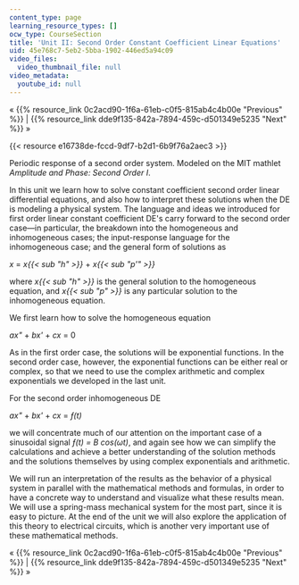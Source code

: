 ```yaml
---
content_type: page
learning_resource_types: []
ocw_type: CourseSection
title: 'Unit II: Second Order Constant Coefficient Linear Equations'
uid: 45e768c7-5eb2-5bba-1902-446ed5a94c09
video_files:
  video_thumbnail_file: null
video_metadata:
  youtube_id: null
---
```


« {{% resource_link 0c2acd90-1f6a-61eb-c0f5-815ab4c4b00e "Previous" %}} | {{% resource_link dde9f135-842a-7894-459c-d501349e5235 "Next" %}} »

{{< resource e16738de-fccd-9df7-b2d1-6b9f76a2aec3 >}}

Periodic response of a second order system. Modeled on the MIT mathlet _Amplitude and Phase: Second Order I_.

In this unit we learn how to solve constant coefficient second order linear differential equations, and also how to interpret these solutions when the DE is modeling a physical system. The language and ideas we introduced for first order linear constant coefficient DE's carry forward to the second order case—in particular, the breakdown into the homogeneous and inhomogeneous cases; the input-response language for the inhomogeneous case; and the general form of solutions as

_x_ = _x{{< sub "h" >}}_ + _x{{< sub "p'" >}}_

where _x{{< sub "h" >}}_ is the general solution to the homogeneous equation, and _x{{< sub "p" >}}_ is any particular solution to the inhomogeneous equation.

We first learn how to solve the homogeneous equation

_ax"_ + _bx'_ + _cx_ = 0

As in the first order case, the solutions will be exponential functions. In the second order case, however, the exponential functions can be either real or complex, so that we need to use the complex arithmetic and complex exponentials we developed in the last unit.

For the second order inhomogeneous DE

_ax"_ + _bx'_ + _cx_ = _ƒ(t)_

we will concentrate much of our attention on the important case of a sinusoidal signal _ƒ(t) = B cos(ωt)_, and again see how we can simplify the calculations and achieve a better understanding of the solution methods and the solutions themselves by using complex exponentials and arithmetic.

We will run an interpretation of the results as the behavior of a physical system in parallel with the mathematical methods and formulas, in order to have a concrete way to understand and visualize what these results mean. We will use a spring-mass mechanical system for the most part, since it is easy to picture. At the end of the unit we will also explore the application of this theory to electrical circuits, which is another very important use of these mathematical methods.

« {{% resource_link 0c2acd90-1f6a-61eb-c0f5-815ab4c4b00e "Previous" %}} | {{% resource_link dde9f135-842a-7894-459c-d501349e5235 "Next" %}} »